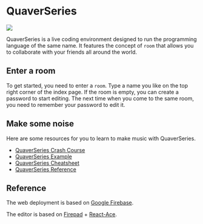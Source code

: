 # QuaverSeries

[![](https://tokei.rs/b1/github.com/chaosprint/QuaverSeries?category=lines)](https://github.com/chaosprint/QuaverSeries)

QuaverSeries is a live coding environment designed to run the programming language of the same name. It features the concept of ```room``` that allows you to collaborate with your friends all around the world.

## Enter a room

To get started, you need to enter a ```room```. Type a name you like on the top right corner of the index page. If the room is empty, you can create a password to start editing. The next time when you come to the same room, you need to remember your password to edit it.


## Make some noise

Here are some resources for you to learn to make music with QuaverSeries.
- [QuaverSeries Crash Course](/doc/tutorial.md)
- [QuaverSeries Example](/doc/example.md)
- [QuaverSeries Cheatsheet](/doc/cheatsheet.md)
- [QuaverSeries Reference](/doc/reference.md)

## Reference

The web deployment is based on [Google Firebase](https://firebase.com/).

The editor is based on [Firepad](https://firepad.io/) + [React-Ace](https://github.com/securingsincity/react-ace).